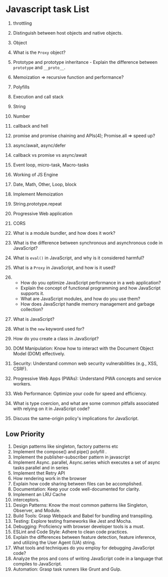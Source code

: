 # Javascript task List
01. throttling
02.   Distinguish between host objects and native objects.
03.   Object
04.   What is the `Proxy` object?
05.    Prototype and prototype inheritance - Explain the difference between `prototype` and `__proto__`.
06.    Memoization => recursive function and performance?
07.   Polyfills
08.  Execution and call stack
09.  String
10. Number
11. callback and hell
12. promise and promise chaining and APIs(4); Promise.all => speed up?
13. async/await, async/defer
14. callback vs promise vs async/await
15. Event loop, micro-task, Macro-tasks
16. Working of JS Engine
17. Date, Math, Other, Loop, block
18. Implement Memoization
19. String.prototype.repeat
20. Progressive Web application
21. CORS
22. What is a module bundler, and how does it work?
23. What is the difference between synchronous and asynchronous code in JavaScript?
24. What is `eval()` in JavaScript, and why is it considered harmful?
25. What is a `Proxy` in JavaScript, and how is it used?
26. - How do you optimize JavaScript performance in a web application?
    - Explain the concept of functional programming and how JavaScript supports it.
    - What are JavaScript modules, and how do you use them?
    - How does JavaScript handle memory management and garbage collection?

27. What is JavaScript?
28. What is the `new` keyword used for?
29. How do you create a class in JavaScript?
30. DOM Manipulation: Know how to interact with the Document Object Model (DOM) effectively.
31. Security: Understand common web security vulnerabilities (e.g., XSS, CSRF).
32. Progressive Web Apps (PWAs): Understand PWA concepts and service workers.
33. Web Performance: Optimize your code for speed and efficiency.
34. What is type coercion, and what are some common pitfalls associated with relying on it in JavaScript code?
35. Discuss the same-origin policy's implications for JavaScript.

## Low Priority

01.  Design patterns like singleton, factory patterns etc
02.  Implement the compose() and pipe() polyfill .
03.  Implement the publisher-subscriber pattern in javascript
04.  Implement Async. parallel, Async.series which executes a set of async tasks parallel and in series
05.  Implement thet Retry API
06.  How rendering work in the browser
07.  Explain how code sharing between files can be accomplished.
08.  Documentation: Keep your code well-documented for clarity.
09.  Implement an LRU Cache
10. interceptors.
11. Design Patterns: Know the most common patterns like Singleton, Observer, and Module.
12. Build Tools: Grasp Webpack and Babel for bundling and transpiling.
13. Testing: Explore testing frameworks like Jest and Mocha.
14. Debugging: Proficiency with browser developer tools is a must.
15. ESLint and Code Style: Adhere to clean code practices.
16. Explain the differences between feature detection, feature inference, and utilizing the User Agent (UA) string.
17. What tools and techniques do you employ for debugging JavaScript code?
18. Analyze the pros and cons of writing JavaScript code in a language that compiles to JavaScript.
19. Automation: Grasp task runners like Grunt and Gulp.
